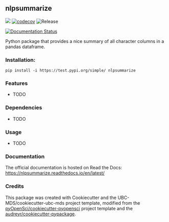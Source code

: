 ## nlpsummarize 

![](https://github.com/vigchandra/nlpsummarize/workflows/build/badge.svg) [![codecov](https://codecov.io/gh/vigchandra/nlpsummarize/branch/master/graph/badge.svg)](https://codecov.io/gh/vigchandra/nlpsummarize) ![Release](https://github.com/vigchandra/nlpsummarize/workflows/Release/badge.svg)

[![Documentation Status](https://readthedocs.org/projects/nlpsummarize/badge/?version=latest)](https://nlpsummarize.readthedocs.io/en/latest/?badge=latest)

Python package that provides a nice summary of all character columns in a pandas dataframe.

### Installation:

```
pip install -i https://test.pypi.org/simple/ nlpsummarize
```

### Features
- TODO

### Dependencies

- TODO

### Usage

- TODO

### Documentation
The official documentation is hosted on Read the Docs: <https://nlpsummarize.readthedocs.io/en/latest/>

### Credits
This package was created with Cookiecutter and the UBC-MDS/cookiecutter-ubc-mds project template, modified from the [pyOpenSci/cookiecutter-pyopensci](https://github.com/pyOpenSci/cookiecutter-pyopensci) project template and the [audreyr/cookiecutter-pypackage](https://github.com/audreyr/cookiecutter-pypackage).
